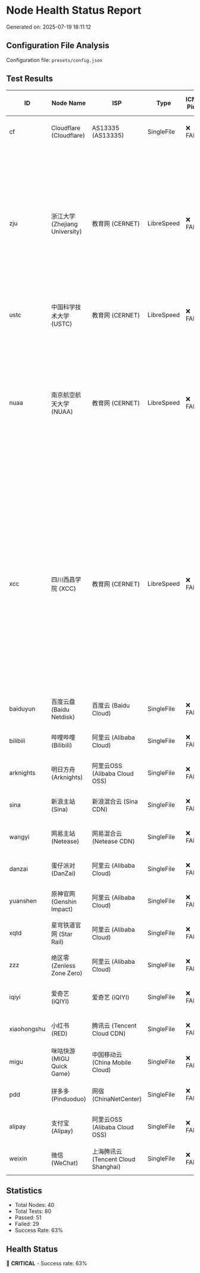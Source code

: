 # Node Health Status Report

Generated on: 2025-07-19 18:11:12

## Configuration File Analysis

Configuration file: `presets/config.json`

## Test Results

| ID | Node Name | ISP | Type | ICMP Ping | TCP Ping | HTTP GET | 8-Thread GET | Notes |
|----|-----------|-----|------|-----------|----------|----------|--------------|-------|
| cf | Cloudflare (Cloudflare) | AS13335 (AS13335) | SingleFile | ❌ FAIL | ✅ PASS | ✅ PASS | ✅ PASS (8/8) | ICMP: ICMP ping timeout (10s) |
| zju | 浙江大学 (Zhejiang University) | 教育网 (CERNET) | LibreSpeed | ❌ FAIL | ❌ FAIL | ❌ FAIL | ❌ FAIL (0/8) | ICMP: ICMP ping timeout (10s); TCP: Port 80 connection timeout (3s); HTTP: HTTP request failed; Multi: Multi-thread test failed: only 0/8 threads succeeded |
| ustc | 中国科学技术大学 (USTC) | 教育网 (CERNET) | LibreSpeed | ❌ FAIL | ✅ PASS | ✅ PASS | ✅ PASS (8/8) | ICMP: ICMP ping timeout (10s) |
| nuaa | 南京航空航天大学 (NUAA) | 教育网 (CERNET) | LibreSpeed | ❌ FAIL | ❌ FAIL | ❌ FAIL | ❌ FAIL (0/8) | ICMP: ICMP ping timeout (10s); TCP: Port 80 connection failed; HTTP: HTTP request failed; Multi: Multi-thread test failed: only 0/8 threads succeeded |
| xcc | 四川西昌学院 (XCC) | 教育网 (CERNET) | LibreSpeed | ❌ FAIL | ❌ FAIL | ❌ FAIL | ❌ FAIL | ICMP: DNS resolution failed: [Errno -2] Name or service not known; TCP: DNS resolution failed: [Errno -2] Name or service not known; HTTP: DNS resolution failed: [Errno -2] Name or service not known; Multi: DNS resolution failed: [Errno -2] Name or service not known |
| baiduyun | 百度云盘 (Baidu Netdisk) | 百度云 (Baidu Cloud) | SingleFile | ❌ FAIL | ✅ PASS | ✅ PASS | ✅ PASS (8/8) | ICMP: ICMP ping timeout (10s) |
| bilibili | 哔哩哔哩 (Bilibili) | 阿里云 (Alibaba Cloud) | SingleFile | ❌ FAIL | ✅ PASS | ✅ PASS | ✅ PASS (8/8) | ICMP: ICMP ping timeout (10s) |
| arknights | 明日方舟 (Arknights) | 阿里云OSS (Alibaba Cloud OSS) | SingleFile | ❌ FAIL | ✅ PASS | ✅ PASS | ✅ PASS (8/8) | ICMP: ICMP ping timeout (10s) |
| sina | 新浪主站 (Sina) | 新浪混合云 (Sina CDN) | SingleFile | ❌ FAIL | ✅ PASS | ✅ PASS | ✅ PASS (8/8) | ICMP: ICMP ping timeout (10s) |
| wangyi | 网易主站 (Netease) | 网易混合云 (Netease CDN) | SingleFile | ❌ FAIL | ✅ PASS | ✅ PASS | ✅ PASS (8/8) | ICMP: ICMP ping timeout (10s) |
| danzai | 蛋仔派对 (DanZai) | 阿里云 (Alibaba Cloud) | SingleFile | ❌ FAIL | ✅ PASS | ✅ PASS | ✅ PASS (8/8) | ICMP: ICMP ping timeout (10s) |
| yuanshen | 原神官网 (Genshin Impact) | 阿里云 (Alibaba Cloud) | SingleFile | ❌ FAIL | ✅ PASS | ✅ PASS | ✅ PASS (8/8) | ICMP: ICMP ping timeout (10s) |
| xqtd | 星穹铁道官网 (Star Rail) | 阿里云 (Alibaba Cloud) | SingleFile | ❌ FAIL | ✅ PASS | ✅ PASS | ✅ PASS (8/8) | ICMP: ICMP ping timeout (10s) |
| zzz | 绝区零 (Zenless Zone Zero) | 阿里云 (Alibaba Cloud) | SingleFile | ❌ FAIL | ✅ PASS | ✅ PASS | ✅ PASS (8/8) | ICMP: ICMP ping timeout (10s) |
| iqiyi | 爱奇艺 (iQIYI) | 爱奇艺 (iQIYI) | SingleFile | ❌ FAIL | ✅ PASS | ✅ PASS | ✅ PASS (8/8) | ICMP: ICMP ping timeout (10s) |
| xiaohongshu | 小红书 (RED) | 腾讯云 (Tencent Cloud CDN) | SingleFile | ❌ FAIL | ✅ PASS | ✅ PASS | ✅ PASS (8/8) | ICMP: ICMP ping timeout (10s) |
| migu | 咪咕快游 (MIGU Quick Game) | 中国移动云 (China Mobile Cloud) | SingleFile | ❌ FAIL | ✅ PASS | ✅ PASS | ✅ PASS (8/8) | ICMP: ICMP ping timeout (10s) |
| pdd | 拼多多 (Pinduoduo) | 网宿 (ChinaNetCenter) | SingleFile | ❌ FAIL | ✅ PASS | ✅ PASS | ✅ PASS (8/8) | ICMP: ICMP ping timeout (10s) |
| alipay | 支付宝 (Alipay) | 阿里云OSS (Alibaba Cloud OSS) | SingleFile | ❌ FAIL | ✅ PASS | ✅ PASS | ✅ PASS (8/8) | ICMP: ICMP ping timeout (10s) |
| weixin | 微信 (WeChat) | 上海腾讯云 (Tencent Cloud Shanghai) | SingleFile | ❌ FAIL | ✅ PASS | ✅ PASS | ✅ PASS (8/8) | ICMP: ICMP ping timeout (10s) |

## Statistics

- Total Nodes: 40
- Total Tests: 80
- Passed: 51
- Failed: 29
- Success Rate: 63%

## Health Status

🔴 **CRITICAL** - Success rate: 63%
